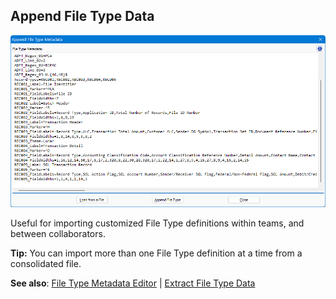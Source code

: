 ## Append File Type Data

![FileType_Extract](https://raw.githubusercontent.com/shriprem/FWDataViz/master/images/file_type_append.png)

Useful for importing customized File Type definitions within teams, and between collaborators.

**Tip:** You can import more than one File Type definition at a time from a consolidated file.

**See also**: [File Type Metadata Editor](https://github.com/shriprem/FWDataViz/blob/master/docs/file_type_config_dialog.md) | [Extract File Type Data](https://github.com/shriprem/FWDataViz/blob/master/docs/file_type_extract_dialog.md)
